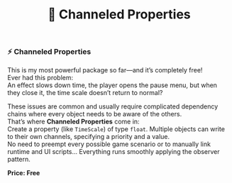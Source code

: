 ﻿---
sidebar_position: 3
title: "📡 Channeled Properties"
---

### ⚡ **Channeled Properties**

This is my most powerful package so far—and it’s completely free!  
Ever had this problem:  
An effect slows down time, the player opens the pause menu, but when they close it, the time scale doesn’t return to normal?

These issues are common and usually require complicated dependency chains where every object needs to be aware of the others.  
That’s where **Channeled Properties** come in:  
Create a property (like `TimeScale`) of type `float`. Multiple objects can write to their own channels, specifying a priority and a value.  
No need to preempt every possible game scenario or to manually link runtime and UI scripts...
Everything runs smoothly applying the observer pattern.

**Price: Free**